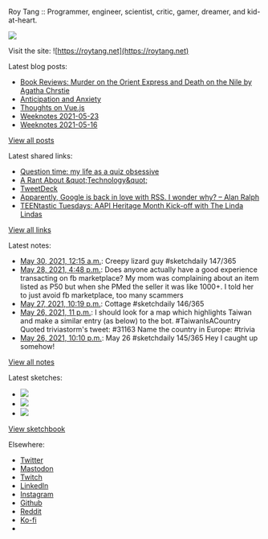 Roy Tang :: Programmer, engineer, scientist, critic, gamer, dreamer, and kid-at-heart.

![](https://roytang.net/static/img/profile.jpg)

Visit the site: ![https://roytang.net](https://roytang.net)

Latest blog posts:

- [Book Reviews: Murder on the Orient Express and Death on the Nile by Agatha Chrstie](https://roytang.net/2021/05/orient-express-nile/)
- [Anticipation and Anxiety](https://roytang.net/2021/05/anticipation/)
- [Thoughts on Vue.js](https://roytang.net/2021/05/vuejs/)
- [Weeknotes 2021-05-23](https://roytang.net/2021/05/weeknotes-2021-05-23/)
- [Weeknotes 2021-05-16](https://roytang.net/2021/05/weeknotes-2021-05-16/)

[View all posts](https://roytang.net/blog)

Latest shared links:

- [Question time: my life as a quiz obsessive](https://roytang.net/2021/05/question-time-my-life-as-a-quiz-obsessive/)
- [A Rant About &amp;quot;Technology&amp;quot;](https://roytang.net/2021/05/a-rant-about-quottechnologyquot/)
- [TweetDeck](https://roytang.net/2021/05/tweetdeck/)
- [Apparently, Google is back in love with RSS. I wonder why? – Alan Ralph](https://roytang.net/2021/05/apparently-google-is-back-in-love-with-rss-i-wonder-why-alan-ralph/)
- [TEENtastic Tuesdays: AAPI Heritage Month Kick-off with The Linda Lindas](https://roytang.net/2021/05/teentastic-tuesdays-aapi-heritage-month-kick-off-with-the-linda-lindas/)

[View all links](https://roytang.net/links)

Latest notes:

- [May 30, 2021, 12:15 a.m.](https://roytang.net/2021/05/1398674263297515522/): Creepy lizard guy #sketchdaily 147/365
- [May 28, 2021, 4:48 p.m.](https://roytang.net/2021/05/1398199368465850375/): Does anyone actually have a good experience transacting on fb marketplace? My mom was complaining about an item listed as P50 but when she PMed the seller it was like 1000+. I told her to just avoid fb marketplace, too many scammers
- [May 27, 2021, 10:19 p.m.](https://roytang.net/2021/05/1397920398612729856/): Cottage #sketchdaily 146/365
- [May 26, 2021, 11 p.m.](https://roytang.net/2021/05/1397568294383611906/): I should look for a map which highlights Taiwan and make a similar entry (as below) to the bot. #TaiwanIsACountry Quoted triviastorm&#x27;s tweet: #31163 Name the country in Europe: #trivia
- [May 26, 2021, 10:10 p.m.](https://roytang.net/2021/05/1397555731960786945/): May 26 #sketchdaily 145/365 Hey I caught up somehow!

[View all notes](https://roytang.net/notes)

Latest sketches:


- ![](https://roytang.net/media/cache/93/6a/936a03e6c65e4292e23ad58615a8f40c.jpg)
- ![](https://roytang.net/media/cache/98/06/9806f06f69f99bd1dcd81192d7852b22.jpg)
- ![](https://roytang.net/media/cache/22/33/22330987e07515ee801b6ae773a61025.jpg)

[View sketchbook](https://roytang.net/albums/sketchbook)


Elsewhere:

- [Twitter](https://twitter.com/roytang)
- [Mastodon](https://mastodon.technology/@roytang)
- [Twitch](https://twitch.tv/twitchyroy)
- [LinkedIn](https://www.linkedin.com/in/roytang)
- [Instagram](https://instagram.com/roytang0400)
- [Github](https://github.com/roytang)
- [Reddit](https://reddit.com/u/hungryroy)
- [Ko-fi](https://ko-fi.com/roytang)
- [](mailto:hello@roytang.net)